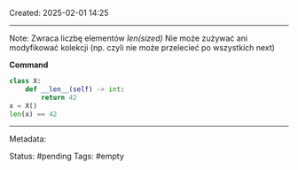 Created: 2025-02-01 14:25 

--- 
Note:
Zwraca liczbę elementów *len(sized)*
Nie może zużywać ani modyfikować kolekcji (np. czyli nie może przelecieć po wszystkich next)

**Command**

```python
class X:
	def __len__(self) -> int:
		return 42
x = X()
len(x) == 42


```

--- 
Metadata: 

Status: #pending 
Tags: #empty
